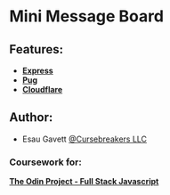 # Mini Message Board

## Features:

- **[Express]()**
- **[Pug]()**
- **[Cloudflare]()**

## Author: 
 - Esau Gavett [@Cursebreakers LLC](https://cursebreakers.net)

### Coursework for:
 **[The Odin Project - Full Stack Javascript](https://www.theodinproject.com/lessons/nodejs-mini-message-board)**